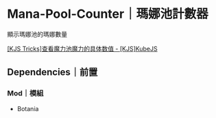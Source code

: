 # Mana-Pool-Counter｜瑪娜池計數器

顯示瑪娜池的瑪娜數量

[\[KJS Tricks\]查看魔力池魔力的具体数值 - \[KJS\]KubeJS](https://www.mcmod.cn/post/3406.html)

## Dependencies｜前置

### Mod｜模組

- Botania
